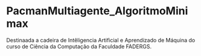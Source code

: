 # PacmanMultiagente_AlgoritmoMinimax
Destinaada a cadeira de Intêligencia Artificial e Aprendizado de Máquina do curso de Ciência da Computação da Faculdade FADERGS.
